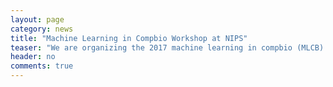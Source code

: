 ```yaml
---
layout: page
category: news
title: "Machine Learning in Compbio Workshop at NIPS"
teaser: "We are organizing the 2017 machine learning in compbio (MLCB) workshop at NIPS. Submit your papers at <https://mlcb.github.io/>!"
header: no
comments: true
---
```

